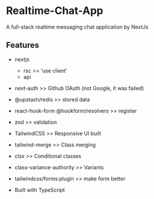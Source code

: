 # Realtime-Chat-App

A full-stack realtime messaging chat application by NextJs

## Features

- nextjs
  - rsc >> 'use client'
  - api 

- next-auth >> Github OAuth (not Google, it was failed)
- @upstash/redis >> stored data
- react-hook-form @hookform/resolvers >> register
- zod >> validation

- TailwindCSS >> Responsive UI built
- tailwind-merge >> Class merging
- clsx >> Conditional classes
- class-variance-authority >> Variants
- tailwindcss/forms:plugin >> make form better 

- Built with TypeScript